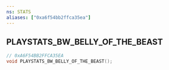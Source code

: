 ```yaml
---
ns: STATS
aliases: ["0xa6f54bb2ffca35ea"]
---
```

## PLAYSTATS_BW_BELLY_OF_THE_BEAST

```c
// 0xA6F54BB2FFCA35EA
void PLAYSTATS_BW_BELLY_OF_THE_BEAST();
```

